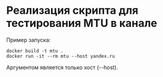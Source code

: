 # Реализация скрипта для тестирования MTU в канале

Пример запуска:
```
docker build -t mtu . 
docker run -it --rm mtu --host yandex.ru
```

Аргументом является только хост (--host).
